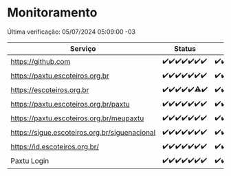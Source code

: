# Monitoramento

Última verificação: 05/07/2024 05:09:00 -03

|Serviço|Status|Últimas 24h|
|---|---|---|
|https://github.com|<span title="2024-06-28: OK=24">✔️</span><span title="2024-06-29: OK=24">✔️</span><span title="2024-06-30: OK=24">✔️</span><span title="2024-07-01: OK=23">✔️</span><span title="2024-07-02: OK=24">✔️</span><span title="2024-07-03: OK=24">✔️</span><span title="2024-07-04: OK=8">✔️</span>|<span title="04/07/2024 05:09:00 -03 : 200">✔️</span><span title="04/07/2024 06:08:00 -03 : 200">✔️</span><span title="04/07/2024 07:07:00 -03 : 200">✔️</span><span title="04/07/2024 08:07:00 -03 : 200">✔️</span><span title="04/07/2024 09:12:00 -03 : 200">✔️</span><span title="04/07/2024 10:09:00 -03 : 200">✔️</span><span title="04/07/2024 11:07:00 -03 : 200">✔️</span><span title="04/07/2024 12:06:00 -03 : 200">✔️</span><span title="04/07/2024 13:08:00 -03 : 200">✔️</span><span title="04/07/2024 14:07:00 -03 : 200">✔️</span><span title="04/07/2024 15:09:00 -03 : 200">✔️</span><span title="04/07/2024 16:05:00 -03 : 200">✔️</span><span title="04/07/2024 17:07:00 -03 : 200">✔️</span><span title="04/07/2024 18:06:00 -03 : 200">✔️</span><span title="04/07/2024 19:07:00 -03 : 200">✔️</span><span title="04/07/2024 20:07:00 -03 : 200">✔️</span><span title="04/07/2024 21:33:00 -03 : 200">✔️</span><span title="04/07/2024 22:54:00 -03 : 200">✔️</span><span title="04/07/2024 23:25:00 -03 : 200">✔️</span><span title="05/07/2024 00:08:00 -03 : 200">✔️</span><span title="05/07/2024 01:09:00 -03 : 200">✔️</span><span title="05/07/2024 02:07:00 -03 : 200">✔️</span><span title="05/07/2024 03:11:00 -03 : 200">✔️</span><span title="05/07/2024 04:07:00 -03 : 200">✔️</span><span title="05/07/2024 05:09:00 -03 : 200">✔️</span>|
|https://paxtu.escoteiros.org.br|<span title="2024-06-28: OK=24">✔️</span><span title="2024-06-29: OK=24">✔️</span><span title="2024-06-30: OK=24">✔️</span><span title="2024-07-01: OK=23">✔️</span><span title="2024-07-02: OK=24">✔️</span><span title="2024-07-03: OK=24">✔️</span><span title="2024-07-04: OK=8">✔️</span>|<span title="04/07/2024 05:09:00 -03 : 200">✔️</span><span title="04/07/2024 06:08:00 -03 : 200">✔️</span><span title="04/07/2024 07:07:00 -03 : 200">✔️</span><span title="04/07/2024 08:07:00 -03 : 200">✔️</span><span title="04/07/2024 09:12:00 -03 : 200">✔️</span><span title="04/07/2024 10:09:00 -03 : 200">✔️</span><span title="04/07/2024 11:07:00 -03 : 200">✔️</span><span title="04/07/2024 12:06:00 -03 : 200">✔️</span><span title="04/07/2024 13:08:00 -03 : 200">✔️</span><span title="04/07/2024 14:07:00 -03 : 200">✔️</span><span title="04/07/2024 15:09:00 -03 : 200">✔️</span><span title="04/07/2024 16:05:00 -03 : 200">✔️</span><span title="04/07/2024 17:07:00 -03 : 200">✔️</span><span title="04/07/2024 18:06:00 -03 : 200">✔️</span><span title="04/07/2024 19:07:00 -03 : 200">✔️</span><span title="04/07/2024 20:07:00 -03 : 200">✔️</span><span title="04/07/2024 21:33:00 -03 : 200">✔️</span><span title="04/07/2024 22:54:00 -03 : 200">✔️</span><span title="04/07/2024 23:25:00 -03 : 200">✔️</span><span title="05/07/2024 00:08:00 -03 : 200">✔️</span><span title="05/07/2024 01:09:00 -03 : 200">✔️</span><span title="05/07/2024 02:07:00 -03 : 200">✔️</span><span title="05/07/2024 03:11:00 -03 : 200">✔️</span><span title="05/07/2024 04:07:00 -03 : 200">✔️</span><span title="05/07/2024 05:09:00 -03 : 200">✔️</span>|
|https://escoteiros.org.br|<span title="2024-06-28: OK=24">✔️</span><span title="2024-06-29: OK=24">✔️</span><span title="2024-06-30: OK=24">✔️</span><span title="2024-07-01: OK=23">✔️</span><span title="2024-07-02: OK=24">✔️</span><span title="2024-07-03: OK=23, Falhas=1">⚠️</span><span title="2024-07-04: OK=8">✔️</span>|<span title="04/07/2024 05:09:00 -03 : 200">✔️</span><span title="04/07/2024 06:08:00 -03 : 200">✔️</span><span title="04/07/2024 07:07:00 -03 : 200">✔️</span><span title="04/07/2024 08:07:00 -03 : 200">✔️</span><span title="04/07/2024 09:12:00 -03 : 200">✔️</span><span title="04/07/2024 10:09:00 -03 : 200">✔️</span><span title="04/07/2024 11:07:00 -03 : 200">✔️</span><span title="04/07/2024 12:07:00 -03 : 200">✔️</span><span title="04/07/2024 13:08:00 -03 : 200">✔️</span><span title="04/07/2024 14:07:00 -03 : 200">✔️</span><span title="04/07/2024 15:09:00 -03 : 200">✔️</span><span title="04/07/2024 16:05:00 -03 : 200">✔️</span><span title="04/07/2024 17:07:00 -03 : 200">✔️</span><span title="04/07/2024 18:06:00 -03 : 200">✔️</span><span title="04/07/2024 19:07:00 -03 : 200">✔️</span><span title="04/07/2024 20:07:00 -03 : 200">✔️</span><span title="04/07/2024 21:33:00 -03 : 200">✔️</span><span title="04/07/2024 22:54:00 -03 : 200">✔️</span><span title="04/07/2024 23:25:00 -03 : 200">✔️</span><span title="05/07/2024 00:08:00 -03 : 200">✔️</span><span title="05/07/2024 01:09:00 -03 : 200">✔️</span><span title="05/07/2024 02:07:00 -03 : 200">✔️</span><span title="05/07/2024 03:11:00 -03 : 200">✔️</span><span title="05/07/2024 04:07:00 -03 : 200">✔️</span><span title="05/07/2024 05:09:00 -03 : 200">✔️</span>|
|https://paxtu.escoteiros.org.br/paxtu|<span title="2024-06-28: OK=24">✔️</span><span title="2024-06-29: OK=24">✔️</span><span title="2024-06-30: OK=24">✔️</span><span title="2024-07-01: OK=23">✔️</span><span title="2024-07-02: OK=24">✔️</span><span title="2024-07-03: OK=24">✔️</span><span title="2024-07-04: OK=8">✔️</span>|<span title="04/07/2024 05:10:00 -03 : 200">✔️</span><span title="04/07/2024 06:08:00 -03 : 200">✔️</span><span title="04/07/2024 07:07:00 -03 : 200">✔️</span><span title="04/07/2024 08:07:00 -03 : 200">✔️</span><span title="04/07/2024 09:12:00 -03 : 200">✔️</span><span title="04/07/2024 10:09:00 -03 : 200">✔️</span><span title="04/07/2024 11:07:00 -03 : 200">✔️</span><span title="04/07/2024 12:07:00 -03 : 200">✔️</span><span title="04/07/2024 13:08:00 -03 : 200">✔️</span><span title="04/07/2024 14:07:00 -03 : 200">✔️</span><span title="04/07/2024 15:09:00 -03 : 200">✔️</span><span title="04/07/2024 16:05:00 -03 : 200">✔️</span><span title="04/07/2024 17:07:00 -03 : 200">✔️</span><span title="04/07/2024 18:06:00 -03 : 200">✔️</span><span title="04/07/2024 19:07:00 -03 : 200">✔️</span><span title="04/07/2024 20:07:00 -03 : 200">✔️</span><span title="04/07/2024 21:33:00 -03 : 200">✔️</span><span title="04/07/2024 22:54:00 -03 : 200">✔️</span><span title="04/07/2024 23:25:00 -03 : 200">✔️</span><span title="05/07/2024 00:08:00 -03 : 200">✔️</span><span title="05/07/2024 01:09:00 -03 : 200">✔️</span><span title="05/07/2024 02:07:00 -03 : 200">✔️</span><span title="05/07/2024 03:11:00 -03 : 200">✔️</span><span title="05/07/2024 04:07:00 -03 : 200">✔️</span><span title="05/07/2024 05:09:00 -03 : 200">✔️</span>|
|https://paxtu.escoteiros.org.br/meupaxtu|<span title="2024-06-28: OK=24">✔️</span><span title="2024-06-29: OK=24">✔️</span><span title="2024-06-30: OK=24">✔️</span><span title="2024-07-01: OK=23">✔️</span><span title="2024-07-02: OK=24">✔️</span><span title="2024-07-03: OK=24">✔️</span><span title="2024-07-04: OK=8">✔️</span>|<span title="04/07/2024 05:10:00 -03 : 200">✔️</span><span title="04/07/2024 06:08:00 -03 : 200">✔️</span><span title="04/07/2024 07:07:00 -03 : 200">✔️</span><span title="04/07/2024 08:07:00 -03 : 200">✔️</span><span title="04/07/2024 09:12:00 -03 : 200">✔️</span><span title="04/07/2024 10:09:00 -03 : 200">✔️</span><span title="04/07/2024 11:07:00 -03 : 200">✔️</span><span title="04/07/2024 12:07:00 -03 : 200">✔️</span><span title="04/07/2024 13:08:00 -03 : 200">✔️</span><span title="04/07/2024 14:07:00 -03 : 200">✔️</span><span title="04/07/2024 15:09:00 -03 : 200">✔️</span><span title="04/07/2024 16:05:00 -03 : 200">✔️</span><span title="04/07/2024 17:07:00 -03 : 200">✔️</span><span title="04/07/2024 18:06:00 -03 : 200">✔️</span><span title="04/07/2024 19:07:00 -03 : 200">✔️</span><span title="04/07/2024 20:07:00 -03 : 200">✔️</span><span title="04/07/2024 21:33:00 -03 : 200">✔️</span><span title="04/07/2024 22:54:00 -03 : 200">✔️</span><span title="04/07/2024 23:25:00 -03 : 200">✔️</span><span title="05/07/2024 00:08:00 -03 : 200">✔️</span><span title="05/07/2024 01:09:00 -03 : 200">✔️</span><span title="05/07/2024 02:07:00 -03 : 200">✔️</span><span title="05/07/2024 03:11:00 -03 : 200">✔️</span><span title="05/07/2024 04:07:00 -03 : 200">✔️</span><span title="05/07/2024 05:09:00 -03 : 200">✔️</span>|
|https://sigue.escoteiros.org.br/siguenacional|<span title="2024-06-28: OK=24">✔️</span><span title="2024-06-29: OK=24">✔️</span><span title="2024-06-30: OK=24">✔️</span><span title="2024-07-01: OK=23">✔️</span><span title="2024-07-02: OK=24">✔️</span><span title="2024-07-03: OK=24">✔️</span><span title="2024-07-04: OK=8">✔️</span>|<span title="04/07/2024 05:10:00 -03 : 200">✔️</span><span title="04/07/2024 06:08:00 -03 : 200">✔️</span><span title="04/07/2024 07:07:00 -03 : 200">✔️</span><span title="04/07/2024 08:07:00 -03 : 200">✔️</span><span title="04/07/2024 09:12:00 -03 : 200">✔️</span><span title="04/07/2024 10:09:00 -03 : 200">✔️</span><span title="04/07/2024 11:07:00 -03 : 200">✔️</span><span title="04/07/2024 12:07:00 -03 : 200">✔️</span><span title="04/07/2024 13:08:00 -03 : 200">✔️</span><span title="04/07/2024 14:07:00 -03 : 200">✔️</span><span title="04/07/2024 15:09:00 -03 : 200">✔️</span><span title="04/07/2024 16:05:00 -03 : 200">✔️</span><span title="04/07/2024 17:07:00 -03 : 200">✔️</span><span title="04/07/2024 18:06:00 -03 : 200">✔️</span><span title="04/07/2024 19:07:00 -03 : 200">✔️</span><span title="04/07/2024 20:07:00 -03 : 200">✔️</span><span title="04/07/2024 21:33:00 -03 : 200">✔️</span><span title="04/07/2024 22:54:00 -03 : 200">✔️</span><span title="04/07/2024 23:25:00 -03 : 200">✔️</span><span title="05/07/2024 00:08:00 -03 : 200">✔️</span><span title="05/07/2024 01:09:00 -03 : 200">✔️</span><span title="05/07/2024 02:07:00 -03 : 200">✔️</span><span title="05/07/2024 03:11:00 -03 : 200">✔️</span><span title="05/07/2024 04:07:00 -03 : 200">✔️</span><span title="05/07/2024 05:09:00 -03 : 200">✔️</span>|
|https://id.escoteiros.org.br/|<span title="2024-06-28: OK=24">✔️</span><span title="2024-06-29: OK=24">✔️</span><span title="2024-06-30: OK=24">✔️</span><span title="2024-07-01: OK=23">✔️</span><span title="2024-07-02: OK=24">✔️</span><span title="2024-07-03: OK=24">✔️</span><span title="2024-07-04: OK=8">✔️</span>|<span title="04/07/2024 05:10:00 -03 : 200">✔️</span><span title="04/07/2024 06:08:00 -03 : 200">✔️</span><span title="04/07/2024 07:07:00 -03 : 200">✔️</span><span title="04/07/2024 08:07:00 -03 : 200">✔️</span><span title="04/07/2024 09:12:00 -03 : 200">✔️</span><span title="04/07/2024 10:09:00 -03 : 200">✔️</span><span title="04/07/2024 11:07:00 -03 : 200">✔️</span><span title="04/07/2024 12:07:00 -03 : 200">✔️</span><span title="04/07/2024 13:08:00 -03 : 200">✔️</span><span title="04/07/2024 14:07:00 -03 : 200">✔️</span><span title="04/07/2024 15:09:00 -03 : 200">✔️</span><span title="04/07/2024 16:05:00 -03 : 200">✔️</span><span title="04/07/2024 17:07:00 -03 : 200">✔️</span><span title="04/07/2024 18:06:00 -03 : 200">✔️</span><span title="04/07/2024 19:07:00 -03 : 200">✔️</span><span title="04/07/2024 20:07:00 -03 : 200">✔️</span><span title="04/07/2024 21:33:00 -03 : 200">✔️</span><span title="04/07/2024 22:54:00 -03 : 200">✔️</span><span title="04/07/2024 23:25:00 -03 : 200">✔️</span><span title="05/07/2024 00:08:00 -03 : 200">✔️</span><span title="05/07/2024 01:09:00 -03 : 200">✔️</span><span title="05/07/2024 02:07:00 -03 : 200">✔️</span><span title="05/07/2024 03:11:00 -03 : 200">✔️</span><span title="05/07/2024 04:07:00 -03 : 200">✔️</span><span title="05/07/2024 05:09:00 -03 : 200">✔️</span>|
|Paxtu Login|<span title="2024-06-28: OK=24">✔️</span><span title="2024-06-29: OK=24">✔️</span><span title="2024-06-30: OK=24">✔️</span><span title="2024-07-01: OK=23">✔️</span><span title="2024-07-02: OK=24">✔️</span><span title="2024-07-03: OK=24">✔️</span><span title="2024-07-04: OK=8">✔️</span>|<span title="04/07/2024 05:10:00 -03 : 200">✔️</span><span title="04/07/2024 06:08:00 -03 : 200">✔️</span><span title="04/07/2024 07:07:00 -03 : 200">✔️</span><span title="04/07/2024 08:07:00 -03 : 200">✔️</span><span title="04/07/2024 09:12:00 -03 : 200">✔️</span><span title="04/07/2024 10:09:00 -03 : 200">✔️</span><span title="04/07/2024 11:07:00 -03 : 200">✔️</span><span title="04/07/2024 12:07:00 -03 : 200">✔️</span><span title="04/07/2024 13:08:00 -03 : 200">✔️</span><span title="04/07/2024 14:07:00 -03 : 200">✔️</span><span title="04/07/2024 15:09:00 -03 : 200">✔️</span><span title="04/07/2024 16:05:00 -03 : 200">✔️</span><span title="04/07/2024 17:07:00 -03 : 200">✔️</span><span title="04/07/2024 18:06:00 -03 : 200">✔️</span><span title="04/07/2024 19:07:00 -03 : 200">✔️</span><span title="04/07/2024 20:07:00 -03 : 200">✔️</span><span title="04/07/2024 21:33:00 -03 : 200">✔️</span><span title="04/07/2024 22:54:00 -03 : 200">✔️</span><span title="04/07/2024 23:25:00 -03 : 200">✔️</span><span title="05/07/2024 00:08:00 -03 : 200">✔️</span><span title="05/07/2024 01:09:00 -03 : 200">✔️</span><span title="05/07/2024 02:07:00 -03 : 200">✔️</span><span title="05/07/2024 03:11:00 -03 : 200">✔️</span><span title="05/07/2024 04:07:00 -03 : 200">✔️</span><span title="05/07/2024 05:09:00 -03 : 200">✔️</span>|
